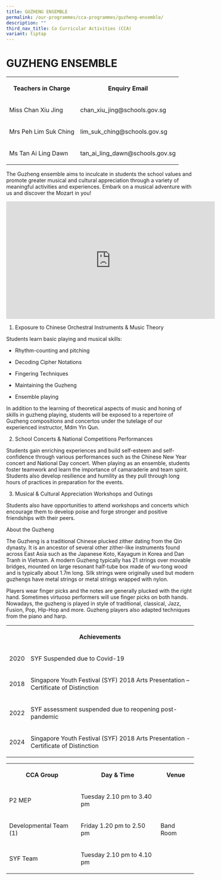 ```yaml
---
title: GUZHENG ENSEMBLE
permalink: /our-programmes/cca-programmes/guzheng-ensemble/
description: ""
third_nav_title: Co Curricular Activities (CCA)
variant: tiptap
---
```

<h1><strong>GUZHENG ENSEMBLE</strong></h1>
<table style="minWidth: 50px">
<colgroup>
<col>
<col>
</colgroup>
<tbody>
<tr>
<th rowspan="1" colspan="1">
<p>Teachers in Charge</p>
</th>
<th rowspan="1" colspan="1">
<p>Enquiry Email</p>
</th>
</tr>
<tr>
<td rowspan="1" colspan="1">
<p>Miss Chan Xiu Jing</p>
</td>
<td rowspan="1" colspan="1">
<p>chan_xiu_jing@schools.gov.sg</p>
</td>
</tr>
<tr>
<td rowspan="1" colspan="1">
<p>Mrs Peh Lim Suk Ching</p>
</td>
<td rowspan="1" colspan="1">
<p>lim_suk_ching@schools.gov.sg</p>
</td>
</tr>
<tr>
<td rowspan="1" colspan="1">
<p>Ms Tan Ai Ling Dawn</p>
</td>
<td rowspan="1" colspan="1">
<p>tan_ai_ling_dawn@schools.gov.sg</p>
</td>
</tr>
</tbody>
</table>
<p>The Guzheng ensemble aims to inculcate in students the school values and
promote greater musical and cultural appreciation through a variety of
meaningful activities and experiences. Embark on a musical adventure with
us and discover the Mozart in you!</p>
<div class="iframe-wrapper">
<iframe height="315" width="560" allowfullscreen="true" frameborder="0" src="https://www.youtube.com/embed/P4MeOI3jHw8"></iframe>
</div>
<ol data-tight="true" class="tight">
<li>
<p>Exposure to Chinese Orchestral Instruments &amp; Music Theory</p>
</li>
</ol>
<p>Students learn basic playing and musical skills:</p>
<ul data-tight="true" class="tight">
<li>
<p>Rhythm-counting and pitching</p>
</li>
<li>
<p>Decoding Cipher Notations</p>
</li>
<li>
<p>Fingering Techniques</p>
</li>
<li>
<p>Maintaining the Guzheng</p>
</li>
<li>
<p>Ensemble playing</p>
</li>
</ul>
<p>In addition to the learning of theoretical aspects of music and honing
of skills in guzheng playing, students will be exposed to a repertoire
of Guzheng compositions and concertos under the tutelage of our experienced
instructor, Mdm Yin Qun.</p>
<ol start="2" data-tight="true" class="tight">
<li>
<p>School Concerts &amp; National Competitions Performances</p>
</li>
</ol>
<p>Students gain enriching experiences and build self-esteem and self-confidence
through various performances such as the Chinese New Year concert and National
Day concert. When playing as an ensemble, students foster teamwork and
learn the importance of camaraderie and team spirit. Students also develop
resilience and humility as they pull through long hours of practices in
preparation for the events.</p>
<ol start="3" data-tight="true" class="tight">
<li>
<p>Musical &amp; Cultural Appreciation Workshops and Outings</p>
</li>
</ol>
<p>Students also have opportunities to attend workshops and concerts which
encourage them to develop poise and forge stronger and positive friendships
with their peers.</p>
<p>About the Guzheng</p>
<p>The Guzheng is a traditional Chinese plucked zither dating from the Qin
dynasty. It is an ancestor of several other zither-like instruments found
across East Asia such as the Japanese Koto, Kayagum in Korea and Dan Tranh
in Vietnam. A modern Guzheng typically has 21 strings over movable bridges,
mounted on large resonant half-tube box made of wu-tong wood and is typically
about 1.7m long. Silk strings were originally used but modern guzhengs
have metal strings or metal strings wrapped with nylon.</p>
<p>Players wear finger picks and the notes are generally plucked with the
right hand. Sometimes virtuoso performers will use finger picks on both
hands. Nowadays, the guzheng is played in style of traditional, classical,
Jazz, Fusion, Pop, Hip-Hop and more. Guzheng players also adapted techniques
from the piano and harp.</p>
<p></p>
<table style="minWidth: 50px">
<colgroup>
<col>
<col>
</colgroup>
<tbody>
<tr>
<th rowspan="1" colspan="2">
<p><strong>Achievements</strong>
</p>
</th>
</tr>
<tr>
<td rowspan="1" colspan="1">
<p>2020</p>
</td>
<td rowspan="1" colspan="1">
<p>SYF Suspended due to Covid-19</p>
</td>
</tr>
<tr>
<td rowspan="1" colspan="1">
<p>2018</p>
</td>
<td rowspan="1" colspan="1">
<p>Singapore Youth Festival (SYF) 2018 Arts Presentation – Certificate of
Distinction</p>
</td>
</tr>
<tr>
<td rowspan="1" colspan="1">
<p>2022</p>
</td>
<td rowspan="1" colspan="1">
<p>SYF assessment suspended due to reopening post-pandemic</p>
</td>
</tr>
<tr>
<td rowspan="1" colspan="1">
<p>2024</p>
</td>
<td rowspan="1" colspan="1">
<p>Singapore Youth Festival (SYF) 2018 Arts Presentation - Certificate of
Distinction</p>
</td>
</tr>
</tbody>
</table>
<table style="minWidth: 75px">
<colgroup>
<col>
<col>
<col>
</colgroup>
<tbody>
<tr>
<th rowspan="1" colspan="1">
<p>CCA Group</p>
</th>
<th rowspan="1" colspan="1">
<p>Day &amp; Time</p>
</th>
<th rowspan="1" colspan="1">
<p>Venue</p>
</th>
</tr>
<tr>
<td rowspan="1" colspan="1">
<p>P2 MEP</p>
</td>
<td rowspan="1" colspan="1">
<p>Tuesday 2.10 pm to 3.40 pm</p>
</td>
<td rowspan="3" colspan="1">
<p>Band Room</p>
</td>
</tr>
<tr>
<td rowspan="1" colspan="1">
<p>Developmental Team (1)</p>
</td>
<td rowspan="1" colspan="1">
<p>Friday 1.20 pm to 2.50 pm</p>
</td>
</tr>
<tr>
<td rowspan="1" colspan="1">
<p>SYF Team</p>
</td>
<td rowspan="1" colspan="1">
<p>Tuesday 2.10 pm to 4.10 pm</p>
</td>
</tr>
</tbody>
</table>
<p></p>